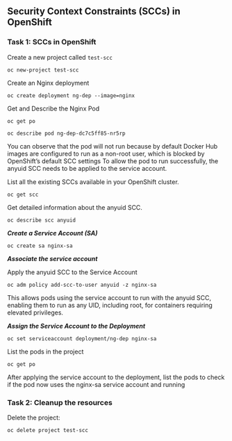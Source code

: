 ## Security Context Constraints (SCCs) in OpenShift

### Task 1:  SCCs in OpenShift
Create a new project called `test-scc`
```
oc new-project test-scc
```
Create an Nginx deployment  
```
oc create deployment ng-dep --image=nginx
```
Get and Describe the Nginx Pod
```
oc get po
```
```
oc describe pod ng-dep-dc7c5ff85-nr5rp
```
You can observe that the pod will not run because by default Docker Hub images are configured to run as a non-root user, which is blocked by OpenShift’s default SCC settings
To allow the pod to run successfully, the anyuid SCC needs to be applied to the service account.

List all the existing SCCs available in your OpenShift cluster.
```
oc get scc
```
Get detailed information about the anyuid SCC.
```
oc describe scc anyuid
```
***Create a Service Account (SA)***

```
oc create sa nginx-sa
```
***Associate the service account***

Apply the anyuid SCC to the Service Account
```
oc adm policy add-scc-to-user anyuid -z nginx-sa
```
This allows pods using the service account to run with the anyuid SCC, enabling them to run as any UID, including root, for containers requiring elevated privileges.

***Assign the Service Account to the Deployment***

```
oc set serviceaccount deployment/ng-dep nginx-sa
```
List the pods in the project
```
oc get po
```
After applying the service account to the deployment, list the pods to check if the pod now uses the nginx-sa service account and running

### Task 2: Cleanup the resources

Delete the project:
```bash
oc delete project test-scc
```






